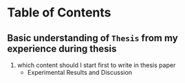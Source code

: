 # Table of Contents


## Basic understanding of `Thesis` from my experience during thesis 
1. which content should I start first to write in thesis paper
   - Experimental Results and Discussion
